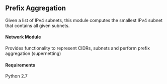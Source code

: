 ## Prefix Aggregation
Given a list of IPv4 subnets, this module computes the smallest IPv4 subnet that contains all given subnets.

#### Network Module
Provides functionality to represent CIDRs, subnets and perform prefix aggregation (supernetting)

#### Requirements
Python 2.7
